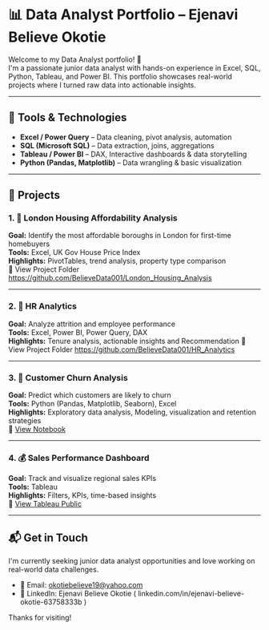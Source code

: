 # 📊 Data Analyst Portfolio – Ejenavi Believe Okotie

Welcome to my Data Analyst portfolio! 👋  
I'm a passionate junior data analyst with hands-on experience in Excel, SQL, Python, Tableau, and Power BI. This portfolio showcases real-world projects where I turned raw data into actionable insights.

---

## 🧰 Tools & Technologies

- **Excel / Power Query** – Data cleaning, pivot analysis, automation
- **SQL (Microsoft SQL)** – Data extraction, joins, aggregations
- **Tableau / Power BI** – DAX, Interactive dashboards & data storytelling
- **Python (Pandas, Matplotlib)** – Data wrangling & basic visualization

---

## 📁 Projects

### 1. 🏡 London Housing Affordability Analysis
**Goal:** Identify the most affordable boroughs in London for first-time homebuyers  
**Tools:** Excel, UK Gov House Price Index  
**Highlights:** PivotTables, trend analysis, property type comparison  
🔗 View Project Folder https://github.com/BelieveData001/London_Housing_Analysis

---

### 2. 👥 HR Analytics
**Goal:** Analyze attrition and employee performance  
**Tools:** Excel, Power BI, Power Query, DAX  
**Highlights:** Tenure analysis, actionable insights and Recommendation
🔗 View Project Folder https://github.com/BelieveData001/HR_Analytics

---

### 3. 🔁 Customer Churn Analysis
**Goal:** Predict which customers are likely to churn  
**Tools:** Python (Pandas, Matplotlib, Seaborn), Excel  
**Highlights:** Exploratory data analysis, Modeling, visualization and retention strategies  
🔗 [View Notebook](#)

---

### 4. 💰 Sales Performance Dashboard
**Goal:** Track and visualize regional sales KPIs  
**Tools:** Tableau  
**Highlights:** Filters, KPIs, time-based insights  
🔗 [View Tableau Public](#)

---

## 📬 Get in Touch

I'm currently seeking junior data analyst opportunities and love working on real-world data challenges.

- 📧 Email: okotiebelieve19@yahoo.com
- 💼 LinkedIn: Ejenavi Believe Okotie ( linkedin.com/in/ejenavi-believe-okotie-63758333b )    

Thanks for visiting!
